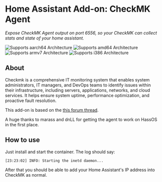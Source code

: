 # Home Assistant Add-on: CheckMK Agent

_Expose CheckMK Agent output on port 6556, so your CheckMK can collect stats and state of your home assistant._

![Supports aarch64 Architecture][aarch64-shield]
![Supports amd64 Architecture][amd64-shield]
![Supports armv7 Architecture][armv7-shield]
![Supports i386 Architecture][i386-shield]

## About

Checkmk is a comprehensive IT monitoring system that enables system administrators, IT managers, and DevOps teams to identify issues within their infrastructure, including servers, applications, networks, and cloud services. It helps ensure system uptime, performance optimization, and proactive fault resolution.

This add-on is based on the [this forum thread](https://forum.checkmk.com/t/checkmk-agent-on-alpine-linux/21892).

A huge thanks to marass and dnLL for getting the agent to work on HassOS in the first place.

## How to use

Just install and start the container. 
The log should say:
```
[23:23:02] INFO: Starting the inetd daemon...
```

After that you should be able to add your Home Assistant's IP address into CheckMK as normal.

[aarch64-shield]: https://img.shields.io/badge/aarch64-yes-green.svg
[amd64-shield]: https://img.shields.io/badge/amd64-yes-green.svg
[armv7-shield]: https://img.shields.io/badge/armv7-yes-green.svg
[i386-shield]: https://img.shields.io/badge/i386-yes-green.svg
